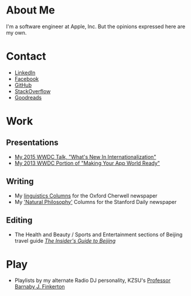 # About Me
I'm a software engineer at Apple, Inc. But the opinions expressed here are my own.

# Contact
* [LinkedIn](https://www.linkedin.com/profile/view?id=AAMAAAJfr9AB7cCKhIDzlIMU4jOeed_Lo4Ft0lc)
* [Facebook](https://www.facebook.com/nat.hillard)
* [GitHub](https://github.com/nathillard)
* [StackOverflow](http://stackoverflow.com/users/535543/nat)
* [Goodreads](https://www.goodreads.com/user/show/12688292-nat-hillard)

# Work
## Presentations
* [My 2015 WWDC Talk, "What's New In Internationalization"](https://developer.apple.com/videos/wwdc/2015/?id=227)
* [My 2013 WWDC Portion of "Making Your App World Ready"](https://developer.apple.com/videos/wwdc/2013/#219)

## Writing
* My [linguistics Columns](http://www.cherwell.org/author/nat-hillard/) for the Oxford Cherwell newspaper
* My ['Natural Philosophy'](http://stanforddailyarchive.com/cgi-bin/stanford?a=q&hs=1&r=1&results=1&txq=nat+hillard&txf=txIN&ssnip=txt&o=20&dafdq=&dafmq=&dafyq=&datdq=&datmq=&datyq=&e=-------en-20--1--txt-txIN-nathillard------) Columns for the Stanford Daily newspaper

## Editing
* The Health and Beauty / Sports and Entertainment sections of Beijing travel guide [_The Insider's Guide to Beijing_](http://www.amazon.com/Insiders-Guide-Beijing-Immersion-Guides/dp/0980138604)

# Play
* Playlists by my alternate Radio DJ personality, KZSU's [Professor Barnaby J. Finkerton](http://zookeeper.stanford.edu/index.php?action=viewDJ&seq=selUser&session=&viewuser=543)